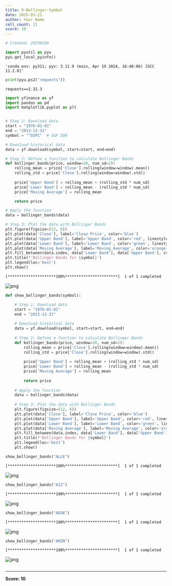 ```yaml
---
title: 0-Bollinger-Symbol
date: 2025-03-21
author: Your Name
cell_count: 11
score: 10
---
```


```python
# Created: 20250104
```


```python
import pyutil as pyu
pyu.get_local_pyinfo()
```




    'conda env: py311; pyv: 3.11.9 (main, Apr 19 2024, 16:48:06) [GCC 11.2.0]'




```python
print(pyu.ps2("requests"))
```

    requests==2.32.3
    



```python
import yfinance as yf
import pandas as pd
import matplotlib.pyplot as plt
```


```python

# Step 1: Download data
start = "1976-01-01"
end = "2013-12-31"
symbol = "^GSPC"  # S&P 500

# Download historical data
data = yf.download(symbol, start=start, end=end)

# Step 2: Define a function to calculate Bollinger Bands
def bollinger_bands(price, window=20, num_sd=2):
    rolling_mean = price['Close'].rolling(window=window).mean()
    rolling_std = price['Close'].rolling(window=window).std()
    
    price['Upper Band'] = rolling_mean + (rolling_std * num_sd)
    price['Lower Band'] = rolling_mean - (rolling_std * num_sd)
    price['Moving Average'] = rolling_mean

    return price

# Apply the function
data = bollinger_bands(data)

# Step 3: Plot the data with Bollinger Bands
plt.figure(figsize=(12, 6))
plt.plot(data['Close'], label='Close Price', color='blue')
plt.plot(data['Upper Band'], label='Upper Band', color='red', linestyle='--')
plt.plot(data['Lower Band'], label='Lower Band', color='green', linestyle='--')
plt.plot(data['Moving Average'], label='Moving Average', color='orange')
plt.fill_between(data.index, data['Lower Band'], data['Upper Band'], color='gray', alpha=0.2)
plt.title(f'Bollinger Bands for {symbol}')
plt.legend(loc='best')
plt.show()
```

    [*********************100%***********************]  1 of 1 completed



    
![png](/pynotes/images/0-bollinger-symbol_4_1.png)
    



```python
def show_bollinger_bands(symbol):

    # Step 1: Download data
    start = "1976-01-01"
    end = "2013-12-31"
    
    # Download historical data
    data = yf.download(symbol, start=start, end=end)
    
    # Step 2: Define a function to calculate Bollinger Bands
    def bollinger_bands(price, window=20, num_sd=2):
        rolling_mean = price['Close'].rolling(window=window).mean()
        rolling_std = price['Close'].rolling(window=window).std()
        
        price['Upper Band'] = rolling_mean + (rolling_std * num_sd)
        price['Lower Band'] = rolling_mean - (rolling_std * num_sd)
        price['Moving Average'] = rolling_mean
    
        return price
    
    # Apply the function
    data = bollinger_bands(data)
    
    # Step 3: Plot the data with Bollinger Bands
    plt.figure(figsize=(12, 6))
    plt.plot(data['Close'], label='Close Price', color='blue')
    plt.plot(data['Upper Band'], label='Upper Band', color='red', linestyle='--')
    plt.plot(data['Lower Band'], label='Lower Band', color='green', linestyle='--')
    plt.plot(data['Moving Average'], label='Moving Average', color='orange')
    plt.fill_between(data.index, data['Lower Band'], data['Upper Band'], color='gray', alpha=0.2)
    plt.title(f'Bollinger Bands for {symbol}')
    plt.legend(loc='best')
    plt.show()
```


```python
show_bollinger_bands("ALLE")
```

    [*********************100%***********************]  1 of 1 completed



    
![png](/pynotes/images/0-bollinger-symbol_6_1.png)
    



```python
show_bollinger_bands("AIZ")
```

    [*********************100%***********************]  1 of 1 completed



    
![png](/pynotes/images/0-bollinger-symbol_7_1.png)
    



```python
show_bollinger_bands("ADSK")
```

    [*********************100%***********************]  1 of 1 completed



    
![png](/pynotes/images/0-bollinger-symbol_8_1.png)
    



```python
show_bollinger_bands("AMZN")
```

    [*********************100%***********************]  1 of 1 completed



    
![png](/pynotes/images/0-bollinger-symbol_9_1.png)
    



```python

```


---
**Score: 10**